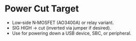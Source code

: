 # Power Cut Target

- Low‑side N‑MOSFET (AO3400A) or relay variant.
- SIG HIGH → cut (inverted via jumper if desired).
- Use for powering down a USB device, SBC, or peripheral.
